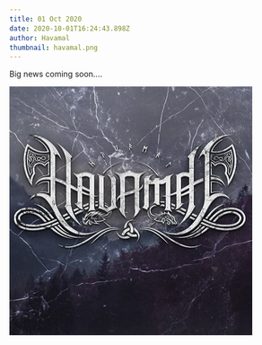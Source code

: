 ```yaml
---
title: 01 Oct 2020
date: 2020-10-01T16:24:43.898Z
author: Havamal
thumbnail: havamal.png
---
```


Big news coming soon....

![stock_logo.jpg](./stock_logo.jpg)
